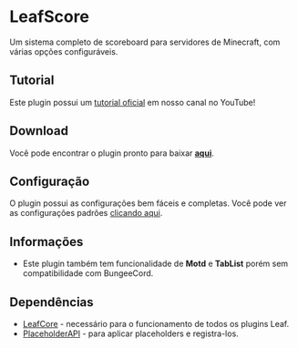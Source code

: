 # LeafScore
Um sistema completo de scoreboard para servidores de Minecraft, com várias opções configuráveis. 

## Tutorial
Este plugin possui um [tutorial oficial](https://youtu.be/Ip27Vz8Jq9Y) em nosso canal no YouTube!

## Download

Você pode encontrar o plugin pronto para baixar [**aqui**](https://github.com/leafcodebr/LeafScore/releases).

## Configuração

O plugin possui as configurações bem fáceis e completas. Você pode ver as configurações padrões [clicando aqui](https://github.com/leafcodebr/LeafScore/tree/main/configs).

## Informações
- Este plugin também tem funcionalidade de **Motd** e **TabList** porém sem compatibilidade com BungeeCord.

## Dependências

- [LeafCore](https://github.com/leafcodebr/LeafCore/releases) - necessário para o funcionamento de todos os plugins Leaf.
- [PlaceholderAPI](https://www.spigotmc.org/resources/placeholderapi.6245/) - para aplicar placeholders e registra-los.

